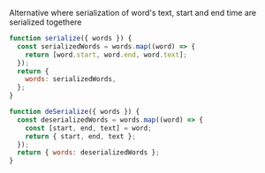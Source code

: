 Alternative where serialization of word's text, start and end time are serialized togethere

```js
function serialize({ words }) {
  const serializedWords = words.map((word) => {
    return [word.start, word.end, word.text];
  });
  return {
    words: serializedWords,
  };
}
```

```js
function deSerialize({ words }) {
  const deserializedWords = words.map((word) => {
    const [start, end, text] = word;
    return { start, end, text };
  });
  return { words: deserializedWords };
}
```
